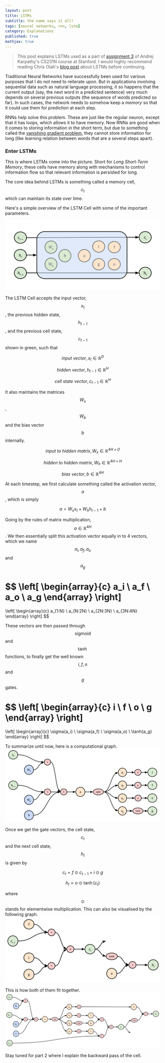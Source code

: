 ```yaml
---
layout: post
title: LSTMs
subtitle: the name says it all!
tags: [neural networks, rnn, lstm]
category: Explanations
published: true
mathjax: true
---
```


>This post explains LSTMs used as a part of [assignment 3](http://cs231n.github.io/assignment3/) of Andrej Karpathy's CS231N course at Stanford. I would highly recommend reading Chris Olah's [blog post](http://colah.github.io/posts/2015-08-Understanding-LSTMs/) about LSTMs before continuing.

Traditional Neural Networks have successfully been used for various purposes that I do not need to reiterate upon. But in applications involving sequential data such as natural language processing, it so happens that the current output (say, the next word in a predicted sentence) very much depends on several previous outputs (the sequence of words predicted so far). In such cases, the network needs to somehow keep a _memory_ so that it could use them for prediction at each step.

RNNs help solve this problem. These are just like the regular neuron, except that it has loops, which allows it to have memory. Now RNNs are good when it comes to storing information in the short term, but due to something called the [vanishing gradient problem](http://www.jmlr.org/proceedings/papers/v28/pascanu13.pdf), they cannot store information for long (like learning relation between words that are a several steps apart).

### Enter LSTMs
This is where LSTMs come into the picture. Short for _Long Short-Term Memory_, these cells have memory along with mechanisms to control information flow so that relevant information is persisted for long.

The core idea behind LSTMs is something called a memory cell, $$c_t$$ which can maintain its state over time.

Here's a simple overview of the LSTM Cell with some of the important parameters.

![intro](/img/lstm/intro.svg)

The LSTM Cell accepts the input vector, $$x_t$$, the previous hidden state, $$h_{t-1}$$, and the previous cell state, $$c_{t-1}$$ shown in green, such that

$$input\ vector, x_t \in \mathbb{R}^D$$

$$hidden\ vector, h_{t-1} \in \mathbb{R}^H$$

$$cell\ state\ vector, c_{t-1} \in \mathbb{R}^H$$

It also maintains the matrices $$W_x$$, $$W_b$$ and the bias vector $$b$$ internally.

$$input\ to\ hidden\ matrix, W_x \in \mathbb{R}^{4H \times D}$$

$$hidden\ to\ hidden\ matrix, W_h \in \mathbb{R}^{4H \times H}$$

$$bias\ vector, b \in \mathbb{R}^{4H}$$

At each timestep, we first calculate something called the activation vector, $$a$$, which is simply

$$a = W_x x_t + W_h h_{t-1} + b$$

Going by the rules of matrix multiplication, $$a \in \mathbb{R}^{4H}$$. We then essentially split this activation vector equally in to 4 vectors, which we name $$a_i, a_f, a_o$$ and $$a_g$$

$$
\left[ \begin{array}{c} a_i \\ a_f \\ a_o \\ a_g \end{array} \right]
=
\left[ \begin{array}{c} a_{1:N} \\ a_{N:2N} \\ a_{2N:3N} \\ a_{3N:4N} \end{array} \right]
$$

These vectors are then passed through $$\mathrm{sigmoid}$$ and $$\tanh$$ functions, to finally get the well known $$i, f, o$$ and $$g$$ gates.

$$
\left[ \begin{array}{c} i \\ f \\ o \\ g \end{array} \right]
=
\left[ \begin{array}{c} \sigma(a_i) \\ \sigma(a_f) \\ \sigma(a_o) \\ \tanh(a_g) \end{array} \right]
$$

To summarize until now, here is a computational graph.
![gates](/img/lstm/gates.svg)

Once we get the gate vectors, the cell state, $$c_t$$ and the next cell state, $$h_t$$ is given by

$$ c_t = f \odot c_{t-1} + i \odot g $$

$$ h_t = o \odot \tanh(c_t) $$

where $$\odot$$ stands for elementwise multiplication.
This can also be visualised by the following graph.
![output](/img/lstm/output.svg)

This is how both of them fit together.
![merged](/img/lstm/merged.svg)

Stay tuned for part 2 where I explain the backward pass of the cell.
